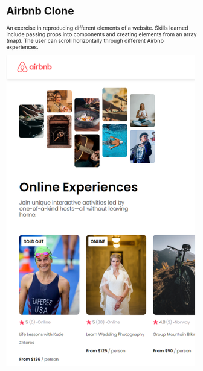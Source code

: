 # Airbnb Clone

An exercise in reproducing different elements of a website. Skills learned include passing props into components and creating elements from an array (map). The user can scroll horizontally through different Airbnb experiences.

<img src="../images/airbnb.png" alt="snapshot of an airbnb clone site" width="500">